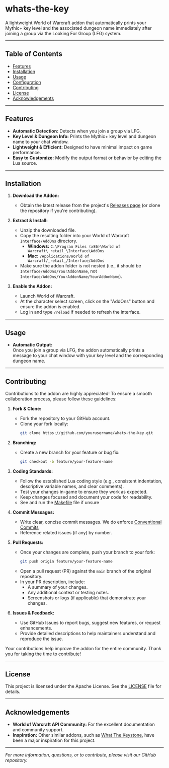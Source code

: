 # whats-the-key

A lightweight World of Warcraft addon that automatically prints your Mythic+ key level and the associated dungeon name 
immediately after joining a group via the Looking For Group (LFG) system.

---

## Table of Contents

- [Features](#features)
- [Installation](#installation)
- [Usage](#usage)
- [Configuration](#configuration)
- [Contributing](#contributing)
- [License](#license)
- [Acknowledgements](#acknowledgements)

---

## Features

- **Automatic Detection:** Detects when you join a group via LFG.
- **Key Level & Dungeon Info:** Prints the Mythic+ key level and dungeon name to your chat window.
- **Lightweight & Efficient:** Designed to have minimal impact on game performance.
- **Easy to Customize:** Modify the output format or behavior by editing the Lua source.

---

## Installation

1. **Download the Addon:**
    - Obtain the latest release from the project's [Releases page](#) (or clone the repository if you're contributing).

2. **Extract & Install:**
    - Unzip the downloaded file.
    - Copy the resulting folder into your World of Warcraft `Interface/AddOns` directory.
        - **Windows:** `C:\Program Files (x86)\World of Warcraft\_retail_\Interface\AddOns`
        - **Mac:** `/Applications/World of Warcraft/_retail_/Interface/AddOns`
    - Make sure the addon folder is not nested (i.e., it should be `Interface/AddOns/YourAddonName`, not `Interface/AddOns/YourAddonName/YourAddonName`).

3. **Enable the Addon:**
    - Launch World of Warcraft.
    - At the character select screen, click on the "AddOns" button and ensure the addon is enabled.
    - Log in and type `/reload` if needed to refresh the interface.

---

## Usage

- **Automatic Output:**  
  Once you join a group via LFG, the addon automatically prints a message to your chat window with your key level and the corresponding dungeon name.

---

## Contributing

Contributions to the addon are highly appreciated! To ensure a smooth collaboration process, please follow these guidelines:

1. **Fork & Clone:**
    - Fork the repository to your GitHub account.
    - Clone your fork locally:
      ```bash
      git clone https://github.com/yourusername/whats-the-key.git
      ```

2. **Branching:**
    - Create a new branch for your feature or bug fix:
      ```bash
      git checkout -b feature/your-feature-name
      ```

3. **Coding Standards:**
    - Follow the established Lua coding style (e.g., consistent indentation, descriptive variable names, and clear comments).
    - Test your changes in-game to ensure they work as expected.
    - Keep changes focused and document your code for readability.
    - See and run the [Makefile](Makefile) file if unsure

4. **Commit Messages:**
    - Write clear, concise commit messages. We do enforce [Conventional Commits](https://www.conventionalcommits.org/en/v1.0.0/)
    - Reference related issues (if any) by number.

5. **Pull Requests:**
    - Once your changes are complete, push your branch to your fork:
      ```bash
      git push origin feature/your-feature-name
      ```
    - Open a pull request (PR) against the `main` branch of the original repository.
    - In your PR description, include:
        - A summary of your changes.
        - Any additional context or testing notes.
        - Screenshots or logs (if applicable) that demonstrate your changes.

6. **Issues & Feedback:**
    - Use GitHub Issues to report bugs, suggest new features, or request enhancements.
    - Provide detailed descriptions to help maintainers understand and reproduce the issue.

Your contributions help improve the addon for the entire community. Thank you for taking the time to contribute!

---

## License

This project is licensed under the Apache License. See the [LICENSE](LICENSE) file for details.

---

## Acknowledgements

- **World of Warcraft API Community:** For the excellent documentation and community support.
- **Inspiration:** Other similar addons, such as [What The Keystone](https://www.curseforge.com/wow/addons/what-the-keystone), have been a major inspiration for this project.

---

*For more information, questions, or to contribute, please visit our GitHub repository.*
